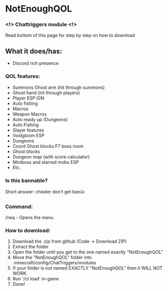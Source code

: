 # NotEnoughQOL
### <!> Chattriggers module <!>
Read bottom of this page for step by step on how to download
## What it does/has:
 - Discord rich presence
### QOL features:
 - Summons Ghost arm (hit through summons)
 - Ghost hand (hit through players)
 - Player ESP IGN
 - Auto fishing
 - Macros
 - Weapon Macros
 - Auto ready up (Dungeons)
 - Auto Fishing
 - Slayer features
 - Voidgloom ESP
 - Dungeons
 - Coord Ghost blocks F7 boss room
 - Ghost blocks
 - Dungeon map (with score calculator)
 - Miniboss and starred mobs ESP
 - Etc.
### Is this bannable?
Short answer: cheater don't get ban👍

### Command:
 /neq - Opens the menu

### How to download:
1. Download the .zip from github (Code -> Download ZIP)
2. Extract the folder
3. Open the folder until you get to the one named exactly "NotEnoughQOL"
4. Move the "NotEnoughQOL" folder into .minecraft/config/ChatTriggers/modules
5. If your folder is not named EXACTLY "NotEnoughQOL" then it WILL NOT WORK.
6. Run '/ct load' in-game
7. Done!
